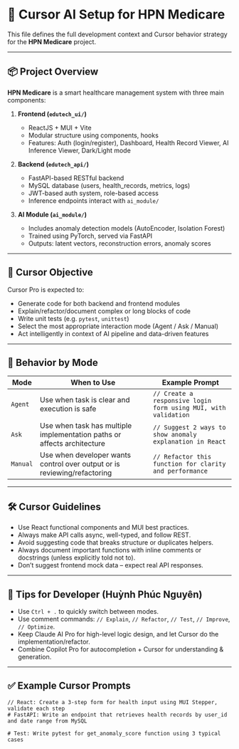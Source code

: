 # 🧠 Cursor AI Setup for HPN Medicare

This file defines the full development context and Cursor behavior strategy for the **HPN Medicare** project.

---

## 📦 Project Overview

**HPN Medicare** is a smart healthcare management system with three main components:

1. **Frontend (`edutech_ui/`)**
   - ReactJS + MUI + Vite
   - Modular structure using components, hooks
   - Features: Auth (login/register), Dashboard, Health Record Viewer, AI Inference Viewer, Dark/Light mode

2. **Backend (`edutech_api/`)**
   - FastAPI-based RESTful backend
   - MySQL database (users, health_records, metrics, logs)
   - JWT-based auth system, role-based access
   - Inference endpoints interact with `ai_module/`

3. **AI Module (`ai_module/`)**
   - Includes anomaly detection models (AutoEncoder, Isolation Forest)
   - Trained using PyTorch, served via FastAPI
   - Outputs: latent vectors, reconstruction errors, anomaly scores

---

## 🎯 Cursor Objective

Cursor Pro is expected to:
- Generate code for both backend and frontend modules
- Explain/refactor/document complex or long blocks of code
- Write unit tests (e.g. `pytest`, `unittest`)
- Select the most appropriate interaction mode (Agent / Ask / Manual)
- Act intelligently in context of AI pipeline and data-driven features

---

## 🧭 Behavior by Mode

| Mode | When to Use | Example Prompt |
|------|-------------|----------------|
| `Agent` | Use when task is clear and execution is safe | `// Create a responsive login form using MUI, with validation` |
| `Ask` | Use when task has multiple implementation paths or affects architecture | `// Suggest 2 ways to show anomaly explanation in React` |
| `Manual` | Use when developer wants control over output or is reviewing/refactoring | `// Refactor this function for clarity and performance` |

---

## 🛠 Cursor Guidelines

- Use React functional components and MUI best practices.
- Always make API calls async, well-typed, and follow REST.
- Avoid suggesting code that breaks structure or duplicates helpers.
- Always document important functions with inline comments or docstrings (unless explicitly told not to).
- Don’t suggest frontend mock data – expect real API responses.

---

## 🚀 Tips for Developer (Huỳnh Phúc Nguyên)
- Use `Ctrl + .` to quickly switch between modes.
- Use comment commands: `// Explain`, `// Refactor`, `// Test`, `// Improve`, `// Optimize`.
- Keep Claude AI Pro for high-level logic design, and let Cursor do the implementation/refactor.
- Combine Copilot Pro for autocompletion + Cursor for understanding & generation.

---

## ✅ Example Cursor Prompts

```tsx
// React: Create a 3-step form for health input using MUI Stepper, validate each step
# FastAPI: Write an endpoint that retrieves health records by user_id and date range from MySQL

# Test: Write pytest for get_anomaly_score function using 3 typical cases